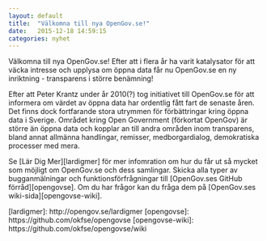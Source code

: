 ```yaml
---
layout: default
title:  "Välkomna till nya OpenGov.se!"
date:   2015-12-18 14:59:15
categories: nyhet
---
```

<!-- page content start -->

<p> Välkomna till nya OpenGov.se! Efter att i flera år ha varit katalysator för att väcka intresse och upplysa om öppna data får nu OpenGov.se en ny inriktning - transparens i större benämning!</p>

<p>Efter att Peter Krantz under år 2010(?) tog initiativet till OpenGov.se för att informera om värdet av öppna data har ordentlig fått fart de senaste åren. Det finns dock fortfarande stora utrymmen för förbättringar kring öppna data i Sverige. Området kring Open Government (förkortat OpenGov) är större än öppna data och kopplar an till andra områden inom transparens, bland annat allmänna handlingar, remisser, medborgardialog, demokratiska processer med mera.</p>

<p>Se [Lär Dig Mer][lardigmer] för mer infomration om hur du får ut så mycket som möjligt om OpenGov.se och dess samlingar. Skicka alla typer av bugganmälningar och funktionsförfrågningar till [OpenGov.ses GitHub förråd][opengovse]. Om du har frågor kan du fråga dem på [OpenGov.ses wiki-sida][opengovse-wiki].</p>

<p>
[lardigmer]:      http://opengov.se/lardigmer
[opengovse]:      https://github.com/okfse/opengovse
[opengovse-wiki]: https://github.com/okfse/opengovse/wiki
</p>

